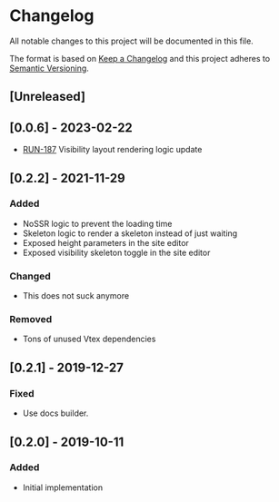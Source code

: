 <!-- @format -->

# Changelog

All notable changes to this project will be documented in this file.

The format is based on [Keep a Changelog](http://keepachangelog.com/en/1.0.0/)
and this project adheres to [Semantic Versioning](http://semver.org/spec/v2.0.0.html).

## [Unreleased]

## [0.0.6] - 2023-02-22
- [RUN-187](https://whirlpoolgtm.atlassian.net/browse/RUN-187) Visibility layout rendering logic update

## [0.2.2] - 2021-11-29

### Added

- NoSSR logic to prevent the loading time
- Skeleton logic to render a skeleton instead of just waiting
- Exposed height parameters in the site editor
- Exposed visibility skeleton toggle in the site editor

### Changed

- This does not suck anymore

### Removed

- Tons of unused Vtex dependencies

## [0.2.1] - 2019-12-27

### Fixed

- Use docs builder.

## [0.2.0] - 2019-10-11

### Added

- Initial implementation
